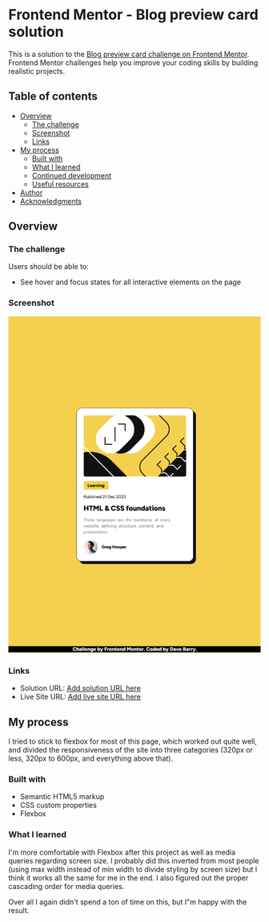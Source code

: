 # Frontend Mentor - Blog preview card solution

This is a solution to the [Blog preview card challenge on Frontend Mentor](https://www.frontendmentor.io/challenges/blog-preview-card-ckPaj01IcS). Frontend Mentor challenges help you improve your coding skills by building realistic projects.

## Table of contents

- [Overview](#overview)
  - [The challenge](#the-challenge)
  - [Screenshot](#screenshot)
  - [Links](#links)
- [My process](#my-process)
  - [Built with](#built-with)
  - [What I learned](#what-i-learned)
  - [Continued development](#continued-development)
  - [Useful resources](#useful-resources)
- [Author](#author)
- [Acknowledgments](#acknowledgments)

## Overview

### The challenge

Users should be able to:

- See hover and focus states for all interactive elements on the page

### Screenshot

![](/final.png)

### Links

- Solution URL: [Add solution URL here](https://github.com/IsASecret/FEM-BlogPreviewCard)
- Live Site URL: [Add live site URL here](https://isasecret.github.io/FEM-BlogPreviewCard/)

## My process

I tried to stick to flexbox for most of this page, which worked out quite well, and divided the responsiveness of the site into three categories (320px or less, 320px to 600px, and everything above that).

### Built with

- Semantic HTML5 markup
- CSS custom properties
- Flexbox

### What I learned

I'm more comfortable with Flexbox after this project as well as media queries regarding screen size. I probably did this inverted from most people (using max width instead of min width to divide styling by screen size) but I think it works all the same for me in the end. I also figured out the proper cascading order for media queries.

Over all I again didn't spend a ton of time on this, but I"m happy with the result.
